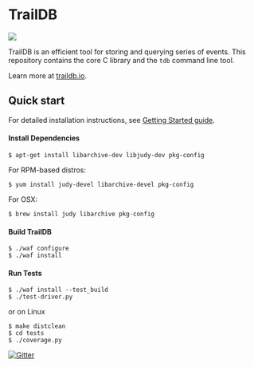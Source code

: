 # TrailDB

<img src="http://traildb.io/images/traildb_logo_512.png">

TrailDB is an efficient tool for storing and querying series of events.
This repository contains the core C library and the `tdb` command line tool.

Learn more at [traildb.io](http://traildb.io).

## Quick start

For detailed installation instructions, see [Getting Started guide](http://traildb.io/docs/getting_started/).

#### Install Dependencies

	$ apt-get install libarchive-dev libjudy-dev pkg-config

For RPM-based distros:

	$ yum install judy-devel libarchive-devel pkg-config

For OSX:

	$ brew install judy libarchive pkg-config

#### Build TrailDB

    $ ./waf configure
    $ ./waf install

#### Run Tests

    $ ./waf install --test_build
    $ ./test-driver.py

or on Linux

    $ make distclean
    $ cd tests
    $ ./coverage.py

[![Gitter](https://badges.gitter.im/Join%20Chat.svg)](https://gitter.im/traildb/traildb?utm_source=badge&utm_medium=badge&utm_campaign=pr-badge&utm_content=badge)
